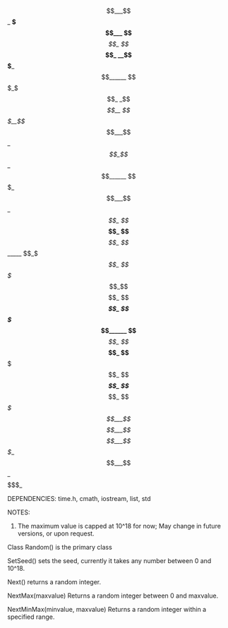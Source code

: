 $$___$$_ __$$$___ $$___$$_ $$___$$_ __$$$___ $$______
$$$_$$$_ _$$_$$__ $$$__$$_ $$___$$_ _$$_$$__ $$______
$$$$$$$_ $$___$$_ $$$$_$$_ $$___$$_ $$___$$_ $$______
$$_$_$$_ $$$$$$$_ $$_$$$$_ $$___$$_ $$$$$$$_ $$______
$$___$$_ $$___$$_ $$__$$$_ $$___$$_ $$___$$_ $$____$_
$$___$$_ $$___$$_ $$___$$_ _$$$$$__ $$___$$_ $$$$$$$_

DEPENDENCIES: time.h, cmath, iostream, list, std

NOTES: 
  1. The maximum value is capped at 10^18 for now; May change in future versions, or upon request.


Class Random() is the primary class

SetSeed() sets the seed, currently it takes any number between 0 and 10^18. 

Next() returns a random integer.

NextMax(maxvalue) Returns a random integer between 0 and maxvalue.

NextMinMax(minvalue, maxvalue) Returns a random integer within a specified range.
